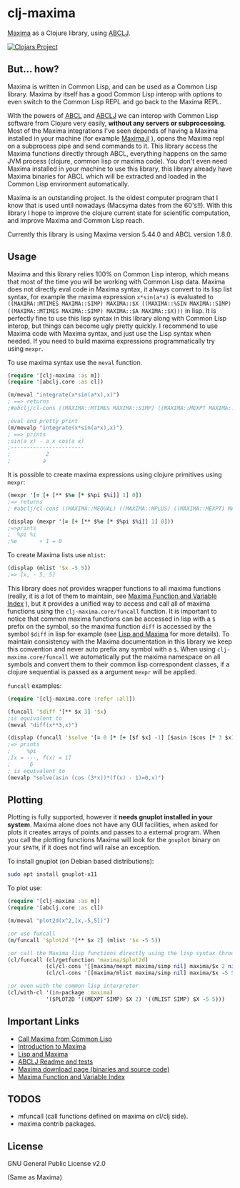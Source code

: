 # clj-maxima

[Maxima](https://maxima.sourceforge.io/) as a Clojure library, using [ABCLJ](https://github.com/lsevero/abclj).

[![Clojars Project](https://img.shields.io/clojars/v/org.clojars.lsevero/clj-maxima.svg)](https://clojars.org/org.clojars.lsevero/clj-maxima)

## But... how?

Maxima is written in Common Lisp, and can be used as a Common Lisp library.
Maxima by itself has a good Common Lisp interop with options to even switch to the Common Lisp REPL and go back to the Maxima REPL.

With the powers of [ABCL](https://abcl.org/) and [ABCLJ](https://github.com/lsevero/abclj) we can interop with Common Lisp software from Clojure very easily, **without any servers or subprocessing**.
Most of the Maxima integrations I've seen depends of having a Maxima installed in your machine (for example [Maxima.jl](https://github.com/nsmith5/Maxima.jl) ), opens the Maxima repl on a subprocess pipe and send commands to it.
This library access the Maxima functions directly through ABCL, everything happens on the same JVM process (clojure, common lisp or maxima code).
You don't even need Maxima installed in your machine to use this library, this library already have Maxima binaries for ABCL which will be extracted and loaded in the Common Lisp environment automatically.

Maxima is an outstanding project. Is the oldest computer program that I know that is used until nowadays (Macsyma dates from the 60's!!).
With this library I hope to improve the clojure current state for scientific computation, and improve Maxima and Common Lisp reach.

Currently this library is using Maxima version 5.44.0 and ABCL version 1.8.0.

## Usage

Maxima and this library relies 100% on Common Lisp interop, which means that most of the time you will be working with Common Lisp data.
Maxima does not directly eval code in Maxima syntax, it always convert to its lisp list syntax, for example the maxima expression `x*sin(a*x)` is evaluated to `((MAXIMA::MTIMES MAXIMA::SIMP) MAXIMA::$X ((MAXIMA::%SIN MAXIMA::SIMP) ((MAXIMA::MTIMES MAXIMA::SIMP) MAXIMA::$A MAXIMA::$X)))` in lisp.
It is perfectly fine to use this lisp syntax in this library along with Common Lisp interop, but things can become ugly pretty quickly.
I recommend to use Maxima code with Maxima syntax, and just use the Lisp syntax when needed.
If you need to build maxima expressions programmatically try using `mexpr`.


To use maxima syntax use the `meval` function.

```clojure
(require '[clj-maxima :as m])
(require '[abclj.core :as cl])

(m/meval "integrate(x*sin(a*x),x)")
; ==> returns
;#abclj/cl-cons ((MAXIMA::MTIMES MAXIMA::SIMP) ((MAXIMA::MEXPT MAXIMA::SIMP) MAXIMA::$A -2) ((MAXIMA::MPLUS MAXIMA::SIMP) ((MAXIMA::MTIMES MAXIMA::SIMP) -1 MAXIMA::$A MAXIMA::$X ((MAXIMA::%COS MAXIMA::SIMP) ((MAXIMA::MTIMES MAXIMA::SIMP) MAXIMA::$A MAXIMA::$X))) ((MAXIMA::%SIN MAXIMA::SIMP) ((MAXIMA::MTIMES MAXIMA::SIMP) MAXIMA::$A MAXIMA::$X))))

;eval and pretty print
(m/mevalp "integrate(x*sin(a*x),x)")
; ==> prints 
;sin(a x) - a x cos(a x)
;-----------------------
;           2
;          a
```

It is possible to create maxima expressions using clojure primitives using `mexpr`:
```clojure
(mexpr '[= [+ [** $%e [* $%pi $%i]] 1] 0])
;=> returns
; #abclj/cl-cons ((MAXIMA::MEQUAL) ((MAXIMA::MPLUS) ((MAXIMA::MEXPT) MAXIMA::$%E ((MAXIMA::MTIMES) MAXIMA::$%PI MAXIMA::$%I)) 1) 0)

(displap (mexpr '[= [+ [** $%e [* $%pi $%i]] 1] 0]))
;=>prints
;  %pi %i
;%e       + 1 = 0
```

To create Maxima lists use `mlist`:
```clojure
(displap (mlist '$x -5 5))
;=> [x, - 5, 5]
```

This library does not provides wrapper functions to all maxima functions (really, it is a lot of them to maintain, see [Maxima Function and Variable Index](https://maxima.sourceforge.io/docs/manual/maxima_363.html#Function-and-Variable-Index)
), but it provides a unified way to access and call all of maxima functions using the `clj-maxima.core/funcall` function.
It is important to notice that common maxima functions can be accessed in lisp with a `$` prefix on the symbol, so the maxima function `diff` is accessed by the symbol `$diff` in lisp for example (see [Lisp and Maxima](https://maxima.sourceforge.io/docs/manual/maxima_165.html#Lisp-and-Maxima) for more details).
To maintain consistency with the Maxima documentation in this library we keep this convention and never auto prefix any symbol with a `$`.
When using `clj-maxima.core/funcall` we automatically put the maxima namespace on all symbols and convert them to their common lisp correspondent classes, if a clojure sequential is passed as a argument `mexpr` will be applied.

`funcall` examples:
```clojure
(require '[clj-maxima.core :refer :all])

(funcall '$diff '[** $x 3] '$x)
;is equivalent to
(meval "diff(x**3,x)")

(displap (funcall '$solve '[= 0 [* [+ [$f $x] -1] [$asin [$cos [* 3 $x]]]]] '$x))
;=> prints
;     %pi
;[x = ---, f(x) = 1]
;      6
; is equivalent to
(mevalp "solve(asin (cos (3*x))*(f(x) - 1)=0,x)")
```


## Plotting

Plotting is fully supported, however it **needs gnuplot installed in your system**.
Maxima alone does not have any GUI facilities, when asked for plots it creates arrays of points and passes to a external program.
When you call the plotting functions Maxima will look for the `gnuplot` binary on your `$PATH`, if it does not find will raise an exception.

To install gnuplot (on Debian based distributions):
```bash
sudo apt install gnuplot-x11
```

To plot use:
```clojure
(require '[clj-maxima :as m])
(require '[abclj.core :as cl])

(m/meval "plot2d(x^2,[x,-5,5])") 

;or use funcall 
(m/funcall '$plot2d '[** $x 2] (mlist '$x -5 5))

;or call the Maxima lisp functions directly using the lisp syntax through abcl java api
(cl/funcall (cl/getfunction 'maxima/$plot2d)
            (cl/cl-cons '[[maxima/mexpt maxima/simp nil] maxima/$x 2 nil])
            (cl/cl-cons '[[maxima/mlist maxima/simp nil] maxima/$x -5 5 nil]))

;or even with the common lisp interpreter
(cl/with-cl '(in-package :maxima)
            '($PLOT2D '((MEXPT SIMP) $X 2) '((MLIST SIMP) $X -5 5)))
```

## Important Links

* [Call Maxima from Common Lisp](https://niitsuma.hatenadiary.org/entry/20080328/1226706399)
* [Introduction to Maxima](https://maxima.sourceforge.io/docs/manual/intromax.html)
* [Lisp and Maxima](https://maxima.sourceforge.io/docs/manual/maxima_165.html#Lisp-and-Maxima)
* [ABCLJ Readme and tests](https://github.com/lsevero/abclj)
* [Maxima download page (binaries and source code)](https://maxima.sourceforge.io/download.html)
* [Maxima Function and Variable Index](https://maxima.sourceforge.io/docs/manual/maxima_363.html#Function-and-Variable-Index)

## TODOS

* mfuncall (call functions defined on maxima on cl/clj side).
* maxima contrib packages.

## License

GNU General Public License v2.0

(Same as Maxima)
